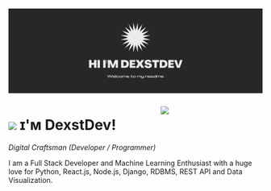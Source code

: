 <h1 align="center">
      <img src="assets/DexstDev.png" alt="DexstDev Github Banner">
    </a>
</h1>
<div>
  <img align="right" width="40%" src="https://owlbertsio-resized.s3.amazonaws.com/Popper.psd.full.png">
  </div>
  
  <!--Header Name-->
  # <img src="https://emojis.slackmojis.com/emojis/images/1531849430/4246/blob-sunglasses.gif?1531849430" width="30"/> ɪ'ᴍ DexstDev!

  *Digital Craftsman (Developer / Programmer)*
  <br /> 

  <!--Start Intro-->               
  <p align="left">I am a Full Stack Developer and Machine Learning Enthusiast with a huge love for Python, React.js, Node.js, Django, RDBMS, REST API and Data Visualization. </p>

</div>
